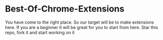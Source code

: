# Best-Of-Chrome-Extensions
You have come to the right place. So our target will be to make extensions here. If you are a beginner it will be great for you to start from here. Star this repo, fork it and start working on it
